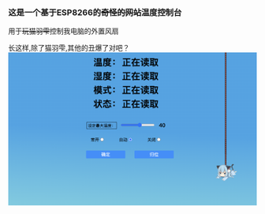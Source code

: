 ### 这是一个基于ESP8266的~~奇怪的网站~~温度控制台

用于~~玩猫羽雫~~控制我电脑的外置风扇

长这样,除了猫羽雫,其他的丑爆了对吧？
![图片](https://github.com/Sanchicc/heatSink_arduino/raw/master/demo.png)